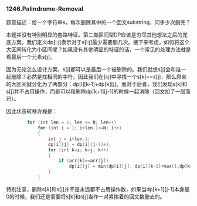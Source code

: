 ### 1246.Palindrome-Removal

题意描述：给一个字符串s，每次删除其中的一个回文substring，问多少次删完？

本题并没有特别明显的套路特征。第二类区间型DP应该是穷尽其他想法之后的兜底方案。我们定义dp[i:j]表示对于s[i:j]最少需要删几次。接下来考虑，如何将这个大区间转化为小区间呢？如果没有其他明显的特征的话，一个常见的处理方法就是看最后一个元素s[j]。

因为无论怎么设计方案，s[j]都可以是最后一个被删除的。我们就想s[j]会和谁一起删除？必然是找相同的字符。因此我们在[i:j]中寻找一个s[k]==s[j]，那么原来的大区间就分化为了两部分：dp[i][k-1]+dp[k][j]。而对于后者，我们发现s[k]和s[j]并不占用操作，而是可以和删除dp[k+1][j-1]的时候一起消除（回文加了一层而已）。

因此状态转移方程是：
```cpp
        for (int len = 1; len <= N; len++)           
            for (int i = 1; i+len-1<=N; i++) 
            { 
                int j = i+len-1;
                dp[i][j] = dp[i][j-1]+1;                
                for (int k=i; k<j; k++)
                {
                    if (arr[k]==arr[j])
                        dp[i][j] = min(dp[i][j], dp[i][k-1]+max(1,dp[k+1][j-1]));
                } 
            }
```
特别注意，删除s[k]和s[j]并不是永远都不占用操作数，如果当dp[k+1][j-1]本身是0的时候，我们还是需要将s[k]和s[j]当作一对紧挨着的回文数删去的。
